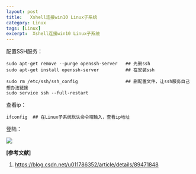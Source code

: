 ```yaml
---
layout: post
title:   Xshell连接win10 Linux子系统  
category: Linux
tags: [Linux]
excerpt:  Xshell连接win10 Linux子系统
---
```


配置SSH服务：

	sudo apt-get remove --purge openssh-server   ## 先删ssh
	sudo apt-get install openssh-server          ## 在安装ssh  
	
	sudo rm /etc/ssh/ssh_config                  ## 删配置文件，让ssh服务自己想办法链接
	sudo service ssh --full-restart

查看ip：


	ifconfig  ## 在Linux子系统默认命令端输入，查看ip地址

登陆：

![](http://www.nangongyibin.com/assets/xwl1.png)

**[参考文献]**

1. <https://blog.csdn.net/u011786352/article/details/89471848>


